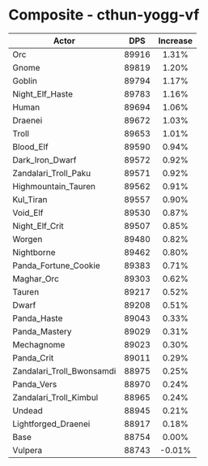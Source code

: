 # Composite - cthun-yogg-vf
| Actor | DPS | Increase |
|---|:---:|:---:|
|Orc|89916|1.31%|
|Gnome|89819|1.20%|
|Goblin|89794|1.17%|
|Night_Elf_Haste|89783|1.16%|
|Human|89694|1.06%|
|Draenei|89672|1.03%|
|Troll|89653|1.01%|
|Blood_Elf|89590|0.94%|
|Dark_Iron_Dwarf|89572|0.92%|
|Zandalari_Troll_Paku|89571|0.92%|
|Highmountain_Tauren|89562|0.91%|
|Kul_Tiran|89557|0.90%|
|Void_Elf|89530|0.87%|
|Night_Elf_Crit|89507|0.85%|
|Worgen|89480|0.82%|
|Nightborne|89462|0.80%|
|Panda_Fortune_Cookie|89383|0.71%|
|Maghar_Orc|89303|0.62%|
|Tauren|89217|0.52%|
|Dwarf|89208|0.51%|
|Panda_Haste|89043|0.33%|
|Panda_Mastery|89029|0.31%|
|Mechagnome|89023|0.30%|
|Panda_Crit|89011|0.29%|
|Zandalari_Troll_Bwonsamdi|88975|0.25%|
|Panda_Vers|88970|0.24%|
|Zandalari_Troll_Kimbul|88965|0.24%|
|Undead|88945|0.21%|
|Lightforged_Draenei|88917|0.18%|
|Base|88754|0.00%|
|Vulpera|88743|-0.01%|
